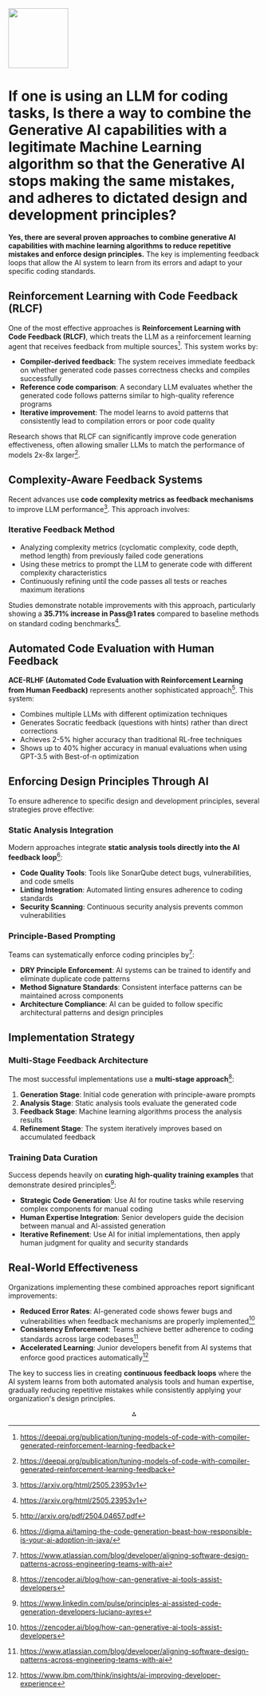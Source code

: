 <img src="https://r2cdn.perplexity.ai/pplx-full-logo-primary-dark%402x.png" class="logo" width="120"/>

# If one is using an LLM  for coding tasks, Is there a way to combine the Generative AI capabilities with a legitimate Machine Learning algorithm so that the Generative AI stops making the same mistakes, and adheres to dictated design and development principles?

**Yes, there are several proven approaches to combine generative AI capabilities with machine learning algorithms to reduce repetitive mistakes and enforce design principles.** The key is implementing feedback loops that allow the AI system to learn from its errors and adapt to your specific coding standards.

## Reinforcement Learning with Code Feedback (RLCF)

One of the most effective approaches is **Reinforcement Learning with Code Feedback (RLCF)**, which treats the LLM as a reinforcement learning agent that receives feedback from multiple sources[^1]. This system works by:

- **Compiler-derived feedback**: The system receives immediate feedback on whether generated code passes correctness checks and compiles successfully
- **Reference code comparison**: A secondary LLM evaluates whether the generated code follows patterns similar to high-quality reference programs
- **Iterative improvement**: The model learns to avoid patterns that consistently lead to compilation errors or poor code quality

Research shows that RLCF can significantly improve code generation effectiveness, often allowing smaller LLMs to match the performance of models 2x-8x larger[^1].

## Complexity-Aware Feedback Systems

Recent advances use **code complexity metrics as feedback mechanisms** to improve LLM performance[^2]. This approach involves:

### Iterative Feedback Method

- Analyzing complexity metrics (cyclomatic complexity, code depth, method length) from previously failed code generations
- Using these metrics to prompt the LLM to generate code with different complexity characteristics
- Continuously refining until the code passes all tests or reaches maximum iterations

Studies demonstrate notable improvements with this approach, particularly showing a **35.71% increase in Pass@1 rates** compared to baseline methods on standard coding benchmarks[^2].

## Automated Code Evaluation with Human Feedback

**ACE-RLHF (Automated Code Evaluation with Reinforcement Learning from Human Feedback)** represents another sophisticated approach[^3]. This system:

- Combines multiple LLMs with different optimization techniques
- Generates Socratic feedback (questions with hints) rather than direct corrections
- Achieves 2-5% higher accuracy than traditional RL-free techniques
- Shows up to 40% higher accuracy in manual evaluations when using GPT-3.5 with Best-of-n optimization


## Enforcing Design Principles Through AI

To ensure adherence to specific design and development principles, several strategies prove effective:

### Static Analysis Integration

Modern approaches integrate **static analysis tools directly into the AI feedback loop**[^4]:

- **Code Quality Tools**: Tools like SonarQube detect bugs, vulnerabilities, and code smells
- **Linting Integration**: Automated linting ensures adherence to coding standards
- **Security Scanning**: Continuous security analysis prevents common vulnerabilities


### Principle-Based Prompting

Teams can systematically enforce coding principles by[^5]:

- **DRY Principle Enforcement**: AI systems can be trained to identify and eliminate duplicate code patterns
- **Method Signature Standards**: Consistent interface patterns can be maintained across components
- **Architecture Compliance**: AI can be guided to follow specific architectural patterns and design principles


## Implementation Strategy

### Multi-Stage Feedback Architecture

The most successful implementations use a **multi-stage approach**[^6]:

1. **Generation Stage**: Initial code generation with principle-aware prompts
2. **Analysis Stage**: Static analysis tools evaluate the generated code
3. **Feedback Stage**: Machine learning algorithms process the analysis results
4. **Refinement Stage**: The system iteratively improves based on accumulated feedback

### Training Data Curation

Success depends heavily on **curating high-quality training examples** that demonstrate desired principles[^7]:

- **Strategic Code Generation**: Use AI for routine tasks while reserving complex components for manual coding
- **Human Expertise Integration**: Senior developers guide the decision between manual and AI-assisted generation
- **Iterative Refinement**: Use AI for initial implementations, then apply human judgment for quality and security standards


## Real-World Effectiveness

Organizations implementing these combined approaches report significant improvements:

- **Reduced Error Rates**: AI-generated code shows fewer bugs and vulnerabilities when feedback mechanisms are properly implemented[^6]
- **Consistency Enforcement**: Teams achieve better adherence to coding standards across large codebases[^5]
- **Accelerated Learning**: Junior developers benefit from AI systems that enforce good practices automatically[^8]

The key to success lies in creating **continuous feedback loops** where the AI system learns from both automated analysis tools and human expertise, gradually reducing repetitive mistakes while consistently applying your organization's design principles.

<div style="text-align: center">⁂</div>

[^1]: https://deepai.org/publication/tuning-models-of-code-with-compiler-generated-reinforcement-learning-feedback

[^2]: https://arxiv.org/html/2505.23953v1

[^3]: http://arxiv.org/pdf/2504.04657.pdf

[^4]: https://digma.ai/taming-the-code-generation-beast-how-responsible-is-your-ai-adoption-in-java/

[^5]: https://www.atlassian.com/blog/developer/aligning-software-design-patterns-across-engineering-teams-with-ai

[^6]: https://zencoder.ai/blog/how-can-generative-ai-tools-assist-developers

[^7]: https://www.linkedin.com/pulse/principles-ai-assisted-code-generation-developers-luciano-ayres

[^8]: https://www.ibm.com/think/insights/ai-improving-developer-experience

[^9]: https://www.trantorinc.com/blog/how-generative-ai-will-transform-software-development/

[^10]: https://kms-technology.com/emerging-technologies/ai/3-ways-to-use-generative-ai-software-coding.html

[^11]: https://www.unite.ai/how-generative-ai-could-lead-to-a-10x-increase-in-coding-productivity/

[^12]: https://www.mckinsey.com/capabilities/mckinsey-digital/our-insights/unleashing-developer-productivity-with-generative-ai

[^13]: https://www.sciencedirect.com/science/article/pii/S2949882124000495

[^14]: https://www.legitsecurity.com/aspm-knowledge-base/ai-code-generation-benefits-and-risks

[^15]: https://direct.mit.edu/tacl/article/doi/10.1162/tacl_a_00660/120911/Automatically-Correcting-Large-Language-Models

[^16]: https://about.gitlab.com/topics/devops/ai-code-generation-guide/

[^17]: https://www.stxnext.com/blog/generative-ai-and-machine-learning-key-differences-and-applications

[^18]: https://arxiv.org/html/2412.14841v1

[^19]: https://www.linkedin.com/pulse/taming-ai-code-generation-how-enforce-tdd-dry-solid-fausto-iwnof

[^20]: https://mitsloan.mit.edu/ideas-made-to-matter/machine-learning-and-generative-ai-what-are-they-good-for

